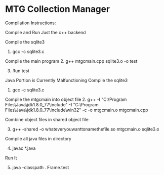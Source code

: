 # MTG Collection Manager
Compilation Instructions:

Compile and Run Just the c++ backend

Compile the sqlite3
1. gcc -c sqlite3.c

Compile the main program 
2. g++ mtgcmain.cpp sqlite3.o -o test

3. Run test



Java Portion is Currently Malfunctioning
Compile the sqlite3
1. gcc -c sqlite3.c

Compile the mtgcmain into object file
2. g++ -I "C:\Program Files\Java\jdk1.8.0_77\include" -I "C:\Program Files\Java\jdk1.8.0_77\include\win32" -c -o mtgcmain.o mtgcmain.cpp

Combine object files in shared object file

3. g++ -shared -o whateveryouwanttonamethefile.so mtgcmain.o sqlite3.o

Compile all java files in directory

4. javac *.java

Run It

5. java -classpath . Frame.test  

